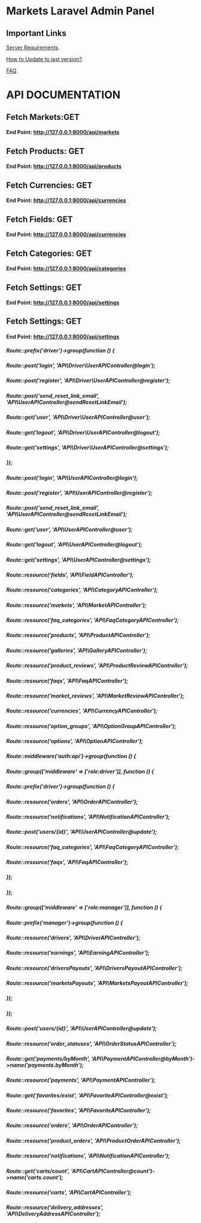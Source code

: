 # Markets Laravel Admin Panel

## Important Links

[Server Requirements](https://support.smartersvision.com/help-center/articles/7/9/3/introduction).

[How to Update to last version?](https://support.smartersvision.com/help-center/articles/7/9/11/update).

[FAQ](https://support.smartersvision.com/help-center/categories/8/laravel-application-faq).

# API DOCUMENTATION

## Fetch Markets:GET

#### End Point: http://127.0.0.1:8000/api/markets

## Fetch Products: GET

#### End Point: http://127.0.0.1:8000/api/products

## Fetch Currencies: GET

#### End Point: http://127.0.0.1:8000/api/currencies

## Fetch Fields: GET

#### End Point: http://127.0.0.1:8000/api/currencies

## Fetch Categories: GET

#### End Point: http://127.0.0.1:8000/api/categories

## Fetch Settings: GET

#### End Point: http://127.0.0.1:8000/api/settings

## Fetch Settings: GET

#### End Point: http://127.0.0.1:8000/api/settings

##### Route::prefix('driver')->group(function () {

##### Route::post('login', 'API\Driver\UserAPIController@login');

##### Route::post('register', 'API\Driver\UserAPIController@register');

##### Route::post('send_reset_link_email', 'API\UserAPIController@sendResetLinkEmail');

##### Route::get('user', 'API\Driver\UserAPIController@user');

##### Route::get('logout', 'API\Driver\UserAPIController@logout');

##### Route::get('settings', 'API\Driver\UserAPIController@settings');

##### });

##### Route::post('login', 'API\UserAPIController@login');

##### Route::post('register', 'API\UserAPIController@register');

##### Route::post('send_reset_link_email', 'API\UserAPIController@sendResetLinkEmail');

##### Route::get('user', 'API\UserAPIController@user');

##### Route::get('logout', 'API\UserAPIController@logout');

##### Route::get('settings', 'API\UserAPIController@settings');

##### Route::resource('fields', 'API\FieldAPIController');

##### Route::resource('categories', 'API\CategoryAPIController');

##### Route::resource('markets', 'API\MarketAPIController');

##### Route::resource('faq_categories', 'API\FaqCategoryAPIController');

##### Route::resource('products', 'API\ProductAPIController');

##### Route::resource('galleries', 'API\GalleryAPIController');

##### Route::resource('product_reviews', 'API\ProductReviewAPIController');

##### Route::resource('faqs', 'API\FaqAPIController');

##### Route::resource('market_reviews', 'API\MarketReviewAPIController');

##### Route::resource('currencies', 'API\CurrencyAPIController');

##### Route::resource('option_groups', 'API\OptionGroupAPIController');

##### Route::resource('options', 'API\OptionAPIController');

##### Route::middleware('auth:api')->group(function () {

##### Route::group(['middleware' => ['role:driver']], function () {

##### Route::prefix('driver')->group(function () {

##### Route::resource('orders', 'API\OrderAPIController');

##### Route::resource('notifications', 'API\NotificationAPIController');

##### Route::post('users/{id}', 'API\UserAPIController@update');

##### Route::resource('faq_categories', 'API\FaqCategoryAPIController');

##### Route::resource('faqs', 'API\FaqAPIController');

##### });

##### });

##### Route::group(['middleware' => ['role:manager']], function () {

##### Route::prefix('manager')->group(function () {

##### Route::resource('drivers', 'API\DriverAPIController');

##### Route::resource('earnings', 'API\EarningAPIController');

##### Route::resource('driversPayouts', 'API\DriversPayoutAPIController');

##### Route::resource('marketsPayouts', 'API\MarketsPayoutAPIController');

##### });

##### });

##### Route::post('users/{id}', 'API\UserAPIController@update');

##### Route::resource('order_statuses', 'API\OrderStatusAPIController');

##### Route::get('payments/byMonth', 'API\PaymentAPIController@byMonth')->name('payments.byMonth');

##### Route::resource('payments', 'API\PaymentAPIController');

##### Route::get('favorites/exist', 'API\FavoriteAPIController@exist');

##### Route::resource('favorites', 'API\FavoriteAPIController');

##### Route::resource('orders', 'API\OrderAPIController');

##### Route::resource('product_orders', 'API\ProductOrderAPIController');

##### Route::resource('notifications', 'API\NotificationAPIController');

##### Route::get('carts/count', 'API\CartAPIController@count')->name('carts.count');

##### Route::resource('carts', 'API\CartAPIController');

##### Route::resource('delivery_addresses', 'API\DeliveryAddressAPIController');
